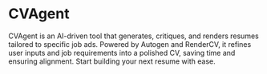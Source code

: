 # CVAgent
CVAgent is an AI-driven tool that generates, critiques, and renders resumes tailored to specific job ads. Powered by Autogen and RenderCV, it refines user inputs and job requirements into a polished CV, saving time and ensuring alignment. Start building your next resume with ease.
